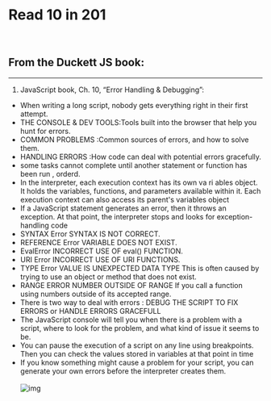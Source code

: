 # Read 10 in 201
<br/>

## From the Duckett JS book:

<hr/>

1. JavaScript book, Ch. 10, “Error Handling & Debugging”: 
  * When writing a long script, nobody gets everything right in their first attempt.
  * THE CONSOLE & DEV TOOLS:Tools built into the browser that help you hunt for errors.
  * COMMON PROBLEMS :Common sources of errors, and how to solve them.
  * HANDLING ERRORS :How code can deal with potential errors gracefully. 
  *  some tasks cannot complete until another statement or function has been run , orderd.
  * In the interpreter, each execution context has its own va ri ables object. It holds the variables, functions, and parameters available within it. Each execution context can also access its parent's variables object
  * If a JavaScript statement generates an error, then it throws an exception. At that point, the interpreter stops and looks for exception-handling code
  *  SYNTAX Error SYNTAX IS NOT CORRECT.
  * REFERENCE Error VARIABLE DOES NOT EXIST.
  * EvalError INCORRECT USE OF eval() FUNCTION.
  * URI Error INCORRECT USE OF URI FUNCTIONS.
  * TYPE Error VALUE IS UNEXPECTED DATA TYPE This is often caused by trying to use an object or method that does not exist.
  * RANGE ERROR NUMBER OUTSIDE OF RANGE If you call a function using numbers outside of its accepted range. 
  * There is two  way to deal with errors : DEBUG THE SCRIPT TO FIX ERRORS or HANDLE ERRORS GRACEFULL
  * The JavaScript console will tell you when there is a problem with a script, where to look for the problem, and what kind of issue it seems to be. 
  * You can pause the execution of a script on any line using breakpoints. Then you can check the values stored in variables at that point in time
  * If you know something might cause a problem for your script, you can generate your own errors before the interpreter creates them. 
  <br/><br/>
  ![img](https://data-flair.training/blogs/wp-content/uploads/sites/2/2019/08/JavaScript-Errors.jpg)
